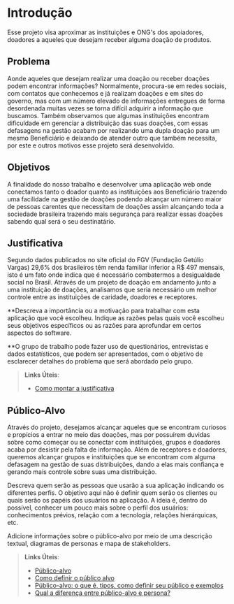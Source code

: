 # Introdução

Esse projeto visa aproximar as instituições e ONG's dos apoiadores, doadores a aqueles que desejam receber alguma doação de produtos.

## Problema

Aonde aqueles que desejam realizar uma doação ou receber doações podem encontrar informações? Normalmente, procura-se em redes sociais, com contatos que conhecemos e já realizam doações e em sites do governo, mas com um número elevado de informações entregues de forma desordenada muitas vezes se torna difícil adquirir a informação que buscamos. Também observamos que algumas instituições encontram dificuldade em gerenciar a distribuição das suas doações, com essas defasagens na gestão acabam por realizando uma dupla doação para um mesmo Beneficiário e deixando de atender outro que também necessita, por este e outros motivos esse projeto será desenvolvido. 

## Objetivos

A finalidade do nosso trabalho e desenvolver uma aplicação web onde conectamos tanto o doador quanto as instituições aos Beneficiário trazendo uma facilidade na gestão de doações podendo alcançar um número maior de pessoas carentes que necessitam de doações assim alcançando toda a sociedade brasileira trazendo mais segurança para realizar essas doações sabendo qual será o seu destinatário. 

## Justificativa

Segundo dados publicados no site oficial do FGV (Fundação Getúlio Vargas) 29,6% dos brasileiros têm renda familiar inferior a R$ 497 mensais, isto é um fato onde indica que é necessário combatermos a desigualdade social no Brasil. Através de um projeto de doação em andamento junto a uma instituição de doações, analisamos que seria necessário um melhor controle entre as instituições de caridade, doadores e receptores. 


**Descreva a importância ou a motivação para trabalhar com esta aplicação que você escolheu. Indique as razões pelas quais você escolheu seus objetivos específicos ou as razões para aprofundar em certos aspectos do software.

**O grupo de trabalho pode fazer uso de questionários, entrevistas e dados estatísticos, que podem ser apresentados, com o objetivo de esclarecer detalhes do problema que será abordado pelo grupo.

> **Links Úteis**:
> - [Como montar a justificativa](https://guiadamonografia.com.br/como-montar-justificativa-do-tcc/)

## Público-Alvo

Através do projeto, desejamos alcançar aqueles que se encontram curiosos e propícios a entrar no meio das doações, mas por possuírem duvidas sobre como começar ou se conectar com instituições, grupos e doadores acaba por desistir pela falta de informação.  Além de receptores e doadores, queremos alcançar grupos e instituições que se encontram com alguma defasagem na gestão de suas distribuições, dando a elas mais confiança e gerando mais controle sobre suas uma distribuição. 

Descreva quem serão as pessoas que usarão a sua aplicação indicando os diferentes perfis. O objetivo aqui não é definir quem serão os clientes ou quais serão os papéis dos usuários na aplicação. A ideia é, dentro do possível, conhecer um pouco mais sobre o perfil dos usuários: conhecimentos prévios, relação com a tecnologia, relações
hierárquicas, etc.

Adicione informações sobre o público-alvo por meio de uma descrição textual, diagramas de personas e mapa de stakeholders.

> **Links Úteis**:
> - [Público-alvo](https://blog.hotmart.com/pt-br/publico-alvo/)
> - [Como definir o público alvo](https://exame.com/pme/5-dicas-essenciais-para-definir-o-publico-alvo-do-seu-negocio/)
> - [Público-alvo: o que é, tipos, como definir seu público e exemplos](https://klickpages.com.br/blog/publico-alvo-o-que-e/)
> - [Qual a diferença entre público-alvo e persona?](https://rockcontent.com/blog/diferenca-publico-alvo-e-persona/)
